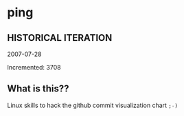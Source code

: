 # ping

## HISTORICAL ITERATION
2007-07-28

Incremented: 3708

## What is this?? 
Linux skills to hack the github commit visualization chart `;-)`
